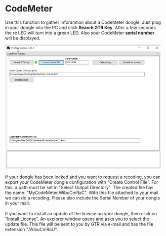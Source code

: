 # CodeMeter

Use this function to gather inforamtion about a CodeMeter dongle. Just plug in your dongle into the PC and click **Search GTR Key**. After a few seconds the re LED will turn into a green LED. Also your CodeMeter **serial number** will be displayed.


![CodeMeter](images/CodeMeterRelated.png)


If your dongle has been locked and you want to request a recoding, you can export your CodeMeter dongle configuration with "Create Control File". For this, a path must be set in "Select Output Directory". The created file has the name: "MyCodeMeter.WibuCmRaC". With this file attached to your mail we can do a recoding. Please also include the Serial Number of your dongle in your mail.<br>
<br>
If you want to install an update of the license on your dongle, then click on "Install License". An explorer window opens and asks you to select the update file. This file will be sent to you by GTR via e-mail and has the file extension ".WibuCmRaU".
